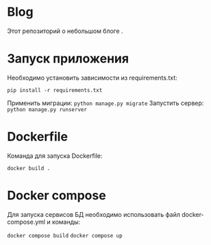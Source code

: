 # Blog
Этот репозиторий о небольшом блоге .
# Запуск приложения
Необходимо установить зависимости из requirements.txt:

`pip install -r requirements.txt`

Применить миграции:
`python manage.py migrate`
Запустить сервер:
`python manage.py runserver`

# Dockerfile
Команда для запуска Dockerfile:

`docker build .`
# Docker compose
Для запуска сервисов БД необходимо использовать файл docker-compose.yml и команды:

`docker compose build`
`docker compose up`
